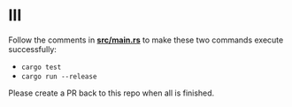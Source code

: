 # III

Follow the comments in [**src/main.rs**](src/main.rs) to make these two commands execute successfully:

- `cargo test`
- `cargo run --release`

Please create a PR back to this repo when all is finished.
